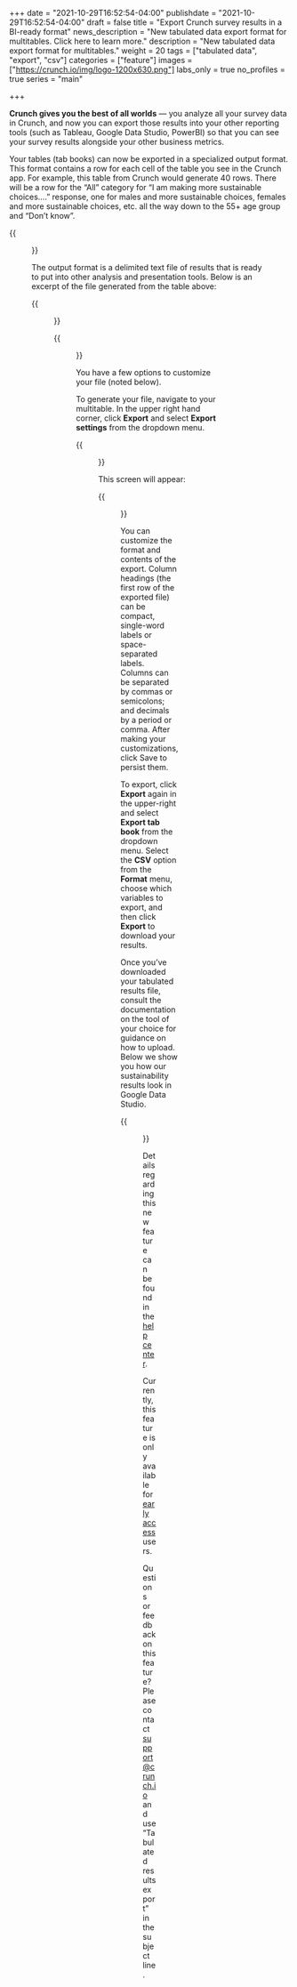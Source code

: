 +++
date = "2021-10-29T16:52:54-04:00"
publishdate = "2021-10-29T16:52:54-04:00"
draft = false
title = "Export Crunch survey results in a BI-ready format"
news_description = "New tabulated data export format for multitables. Click here to learn more."
description = "New tabulated data export format for multitables."
weight = 20
tags = ["tabulated data", "export", "csv"]
categories = ["feature"]
images = ["https://crunch.io/img/logo-1200x630.png"]
labs_only = true
no_profiles = true
series = "main"

+++

**Crunch gives you the best of all worlds** — you analyze all your survey data in Crunch, and now you can export those results into your other reporting tools (such as Tableau, Google Data Studio, PowerBI) so that you can see your survey results alongside your other business metrics.

Your tables (tab books) can now be exported in a specialized output format. This format contains a row for each cell of the table you see in the Crunch app. For example, this table from Crunch would generate 40 rows. There will be a row for the “All” category for “I am making more sustainable choices….” response, one for males and more sustainable choices, females and more sustainable choices, etc. all the way down to the 55+ age group and “Don’t know”.

{{<figure src="https://crunch.io/dev/features/images/export-bi-ready-format-1.png" class="img-fluid">}}

The output format is a delimited text file of results that is ready to put into other analysis and presentation tools. Below is an excerpt of the file generated from the table above:

{{<figure src="https://crunch.io/dev/features/images/export-bi-ready-format-2.png" class="img-fluid">}}

{{<figure src="https://crunch.io/dev/features/images/export-bi-ready-format-3.png" class="img-fluid">}}

You have a few options to customize your file (noted below).

To generate your file, navigate to your multitable. In the upper right hand corner, click **Export** and select **Export settings** from the dropdown menu.

{{<figure src="https://crunch.io/dev/features/images/export-bi-ready-format-4.png" class="img-fluid">}}

This screen will appear:

{{<figure src="https://crunch.io/dev/features/images/export-bi-ready-format-5.png" class="img-fluid">}}

You can customize the format and contents of the export. Column headings (the first row of the exported file) can be compact, single-word labels or space-separated labels. Columns can be separated by commas or semicolons; and decimals by a period or comma. After making your customizations, click Save to persist them.

To export, click **Export** again in the upper-right and select **Export tab book** from the dropdown menu. Select the **CSV** option from the **Format** menu, choose which variables to export, and then click **Export** to download your results.

Once you’ve downloaded your tabulated results file, consult the documentation on the tool of your choice for guidance on how to upload. Below we show you how our sustainability results look in Google Data Studio.

{{<figure src="https://crunch.io/dev/features/images/export-bi-ready-format-6.png" class="img-fluid">}}

Details regarding this new feature can be found in the [help center](https://help.crunch.io/hc/en-us/articles/4412334662157-Export-tabulated-data).

Currently, this feature is only available for [early access](https://help.crunch.io/hc/en-us/articles/360040465331-How-to-enable-early-access) users.

Questions or feedback on this feature? Please contact [support@crunch.io](mailto:support@crunch.io) and use “Tabulated results export” in the subject line.
